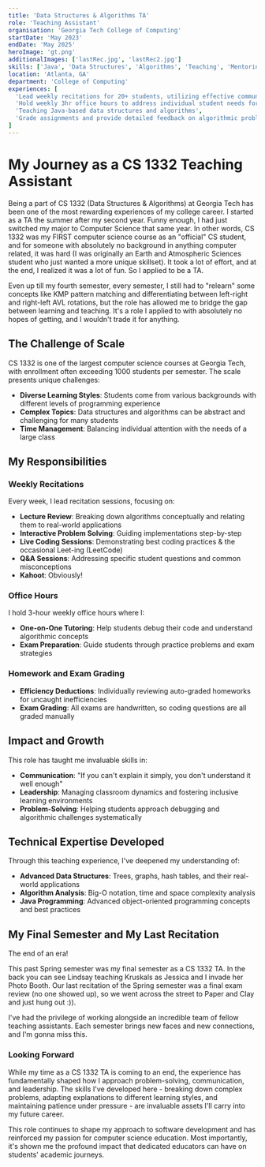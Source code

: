 ```yaml
---
title: 'Data Structures & Algorithms TA'
role: 'Teaching Assistant'
organisation: 'Georgia Tech College of Computing'
startDate: 'May 2023'
endDate: 'May 2025'
heroImage: 'gt.png'
additionalImages: ['lastRec.jpg', 'lastRec2.jpg']
skills: ['Java', 'Data Structures', 'Algorithms', 'Teaching', 'Mentoring']
location: 'Atlanta, GA'
department: 'College of Computing'
experiences: [
  'Lead weekly recitations for 20+ students, utilizing effective communication and presentation skills',
  'Hold weekly 3hr office hours to address individual student needs for a class of 1000+ students',
  'Teaching Java-based data structures and algorithms',
  'Grade assignments and provide detailed feedback on algorithmic problem-solving'
]
---
```


# My Journey as a CS 1332 Teaching Assistant

Being a part of CS 1332 (Data Structures & Algorithms) at Georgia Tech has been one of the most rewarding experiences of my college career. I started as a TA the summer after my second year. Funny enough, I had just switched my major to Computer Science that same year. In other words, CS 1332 was my FIRST computer science course as an "official" CS student, and for someone with absolutely no background in anything computer related, it was hard (I was originally an Earth and Atmospheric Sciences student who just wanted a more unique skillset). It took a lot of effort, and at the end, I realized it was a lot of fun. So I applied to be a TA. 

Even up till my fourth semester, every semester, I still had to "relearn" some concepts like KMP pattern matching and differentiating between left-right and right-left AVL rotations, but the role has allowed me to bridge the gap between learning and teaching. It's a role I applied to with absolutely no hopes of getting, and I wouldn't trade it for anything.

## The Challenge of Scale

CS 1332 is one of the largest computer science courses at Georgia Tech, with enrollment often exceeding 1000 students per semester. The scale presents unique challenges: 

- **Diverse Learning Styles**: Students come from various backgrounds with different levels of programming experience
- **Complex Topics**: Data structures and algorithms can be abstract and challenging for many students
- **Time Management**: Balancing individual attention with the needs of a large class

## My Responsibilities

### Weekly Recitations
Every week, I lead recitation sessions, focusing on:
- **Lecture Review**: Breaking down algorithms conceptually and relating them to real-world applications
- **Interactive Problem Solving**: Guiding implementations step-by-step
- **Live Coding Sessions**: Demonstrating best coding practices & the occasional Leet-ing (LeetCode)
- **Q&A Sessions**: Addressing specific student questions and common misconceptions
- **Kahoot**: Obviously!

### Office Hours
I hold 3-hour weekly office hours where I:
- **One-on-One Tutoring**: Help students debug their code and understand algorithmic concepts
- **Exam Preparation**: Guide students through practice problems and exam strategies

### Homework and Exam Grading
- **Efficiency Deductions**: Individually reviewing auto-graded homeworks for uncaught inefficiencies
- **Exam Grading**: All exams are handwritten, so coding questions are all graded manually

## Impact and Growth

This role has taught me invaluable skills in:
- **Communication**: "If you can't explain it simply, you don't understand it well enough"
- **Leadership**: Managing classroom dynamics and fostering inclusive learning environments
- **Problem-Solving**: Helping students approach debugging and algorithmic challenges systematically


## Technical Expertise Developed

Through this teaching experience, I've deepened my understanding of:
- **Advanced Data Structures**: Trees, graphs, hash tables, and their real-world applications
- **Algorithm Analysis**: Big-O notation, time and space complexity analysis
- **Java Programming**: Advanced object-oriented programming concepts and best practices


## My Final Semester and My Last Recitation

The end of an era!

This past Spring semester was my final semester as a CS 1332 TA. In the back you can see Lindsay teaching Kruskals as Jessica and I invade her Photo Booth. Our last recitation of the Spring semester was a final exam review (no one showed up), so we went across the street to Paper and Clay and just hung out :)). 

I've had the privilege of working alongside an incredible team of fellow teaching assistants. Each semester brings new faces and new connections, and I'm gonna miss this.

### Looking Forward

While my time as a CS 1332 TA is coming to an end, the experience has fundamentally shaped how I approach problem-solving, communication, and leadership. The skills I've developed here - breaking down complex problems, adapting explanations to different learning styles, and maintaining patience under pressure - are invaluable assets I'll carry into my future career.

This role continues to shape my approach to software development and has reinforced my passion for computer science education. Most importantly, it's shown me the profound impact that dedicated educators can have on students' academic journeys.